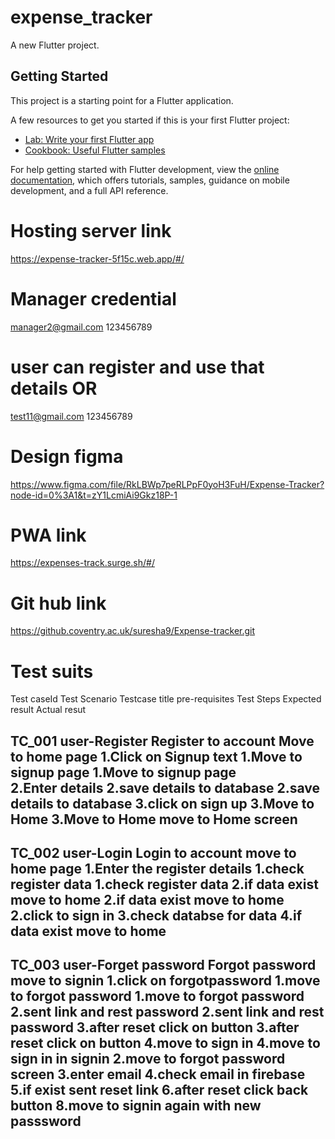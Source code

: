 # expense_tracker

A new Flutter project.

## Getting Started

This project is a starting point for a Flutter application.

A few resources to get you started if this is your first Flutter project:

- [Lab: Write your first Flutter app](https://docs.flutter.dev/get-started/codelab)
- [Cookbook: Useful Flutter samples](https://docs.flutter.dev/cookbook)

For help getting started with Flutter development, view the
[online documentation](https://docs.flutter.dev/), which offers tutorials,
samples, guidance on mobile development, and a full API reference.


# Hosting server link
https://expense-tracker-5f15c.web.app/#/
# Manager credential

manager2@gmail.com
123456789

# user can register and use that details OR

test11@gmail.com
123456789

# Design figma
https://www.figma.com/file/RkLBWp7peRLPpF0yoH3FuH/Expense-Tracker?node-id=0%3A1&t=zY1LcmiAi9Gkz18P-1
# PWA link

https://expenses-track.surge.sh/#/

# Git hub link

https://github.coventry.ac.uk/suresha9/Expense-tracker.git

# Test suits

Test caseId      Test Scenario       Testcase title          pre-requisites          Test Steps                  Expected result             Actual resut


TC_001           user-Register            Register to account     Move to home page         1.Click on Signup text      1.Move to signup page        1.Move to signup page             
                                                                                        2.Enter details             2.save details to database   2.save details to database
                                                                                        3.click on sign up          3.Move to Home               3.Move to Home
                                                                                        move to Home screen
------------------------------------------------------------------------------------------------------------------------------------------------------------------------------
TC_002             user-Login              Login to account         move to home page    1.Enter the register details    1.check register data         1.check register data
                                                                                                                    2.if data exist move to home    2.if data exist move to home
                                                                                    2.click to sign in
                                                                                    3.check databse for data
                                                                                    4.if data exist move to home
---------------------------------------------------------------------------------------------------------------------------------------------------------------------------------
TC_003          user-Forget password         Forgot password         move to signin      1.click on forgotpassword         1.move to forgot password       1.move to forgot password
                                                                                                                     2.sent link and rest password    2.sent link and rest password
                                                                                                                     3.after reset click on button    3.after reset click on button
                                                                                                                     4.move to sign in                  4.move to sign in
                                                                                        in signin
                                                                                    2.move to forgot password screen
                                                                                    3.enter email
                                                                                    4.check email in firebase
                                                                                    5.if exist sent reset link
                                                                                    6.after reset click back button
                                                                                    8.move to signin again with new passsword
------------------------------------------------------------------------------------------------------------------------------------------------------------------------------------

